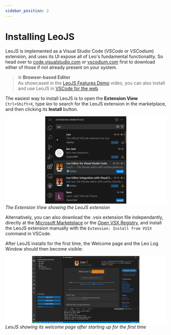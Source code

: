 ```yaml
---
sidebar_position: 2
---
```


# Installing LeoJS

LeoJS is implemented as a Visual Studio Code (_VSCode_ or _VSCodium_) extension, and uses its UI expose all of Leo's fundamental functionality. So head over to [code.visualstudio.com](https://code.visualstudio.com/) or [vscodium.com](https://vscodium.com/) first to download either of those if not already present on your system.

> 🌐 **Browser-based Editor**\
> As showcased in the [LeoJS Features Demo](https://www.youtube.com/watch?v=M_mKXSbVGdE) video, you can also install and use LeoJS in [VSCode for the web](https://code.visualstudio.com/docs/remote/codespaces#_browserbased-editor).

The easiest way to install LeoJS is to open the **Extension View** `Ctrl+Shift+X`, type _leo_ to search for the LeoJS extension in the marketplace, and then clicking its **Install** button.

![Extension View](./img/extension-view.png)\
_The Extension View showing the LeoJS extension_

Alternatively, you can also download the .vsix extension file independantly, directly at the [Microsoft Marketplace](https://marketplace.visualstudio.com/items?itemName=boltex.leojs) or the [Open VSX Registry](https://open-vsx.org/extension/boltex/leojs), and install the LeoJS extension manually with the `Extension: Install from VSIX` command in VSCode.

After LeoJS installs for the first time, the Welcome page and the Leo Log Window should then become visible:

![Extension View](./img/welcome-pane-montage.png)\
_LeoJS showing its welcome page after starting up for the first time_
